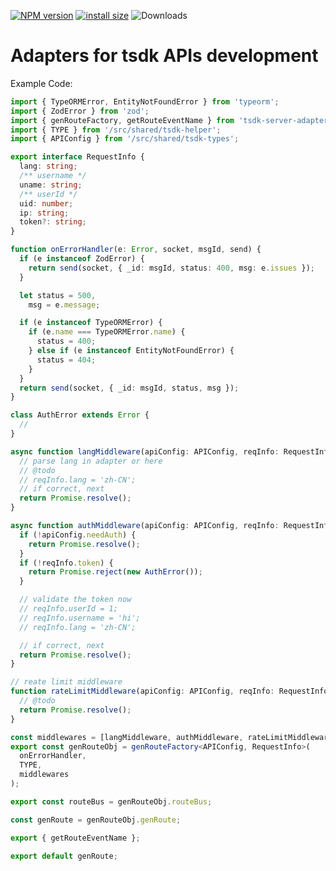 [![NPM version](https://badge.fury.io/js/tsdk-server-adapters.svg)](https://www.npmjs.com/package/tsdk-server-adapters)
[![install size](https://packagephobia.com/badge?p=tsdk-server-adapters)](https://packagephobia.com/result?p=tsdk-server-adapters)
![Downloads](https://img.shields.io/npm/dm/tsdk-server-adapters.svg?style=flat)

# Adapters for tsdk APIs development

Example Code:

```ts
import { TypeORMError, EntityNotFoundError } from 'typeorm';
import { ZodError } from 'zod';
import { genRouteFactory, getRouteEventName } from 'tsdk-server-adapters';
import { TYPE } from '/src/shared/tsdk-helper';
import { APIConfig } from '/src/shared/tsdk-types';

export interface RequestInfo {
  lang: string;
  /** username */
  uname: string;
  /** userId */
  uid: number;
  ip: string;
  token?: string;
}

function onErrorHandler(e: Error, socket, msgId, send) {
  if (e instanceof ZodError) {
    return send(socket, { _id: msgId, status: 400, msg: e.issues });
  }

  let status = 500,
    msg = e.message;

  if (e instanceof TypeORMError) {
    if (e.name === TypeORMError.name) {
      status = 400;
    } else if (e instanceof EntityNotFoundError) {
      status = 404;
    }
  }
  return send(socket, { _id: msgId, status, msg });
}

class AuthError extends Error {
  //
}

async function langMiddleware(apiConfig: APIConfig, reqInfo: RequestInfo) {
  // parse lang in adapter or here
  // @todo
  // reqInfo.lang = 'zh-CN';
  // if correct, next
  return Promise.resolve();
}

async function authMiddleware(apiConfig: APIConfig, reqInfo: RequestInfo) {
  if (!apiConfig.needAuth) {
    return Promise.resolve();
  }
  if (!reqInfo.token) {
    return Promise.reject(new AuthError());
  }

  // validate the token now
  // reqInfo.userId = 1;
  // reqInfo.username = 'hi';
  // reqInfo.lang = 'zh-CN';

  // if correct, next
  return Promise.resolve();
}

// reate limit middleware
function rateLimitMiddleware(apiConfig: APIConfig, reqInfo: RequestInfo) {
  // @todo
  return Promise.resolve();
}

const middlewares = [langMiddleware, authMiddleware, rateLimitMiddleware];
export const genRouteObj = genRouteFactory<APIConfig, RequestInfo>(
  onErrorHandler,
  TYPE,
  middlewares
);

export const routeBus = genRouteObj.routeBus;

const genRoute = genRouteObj.genRoute;

export { getRouteEventName };

export default genRoute;
```
